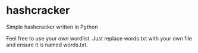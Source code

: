 # hashcracker
Simple hashcracker written in Python

Feel free to use your own wordlist. Just replace words.txt with your own file and ensure it is named words.txt.
